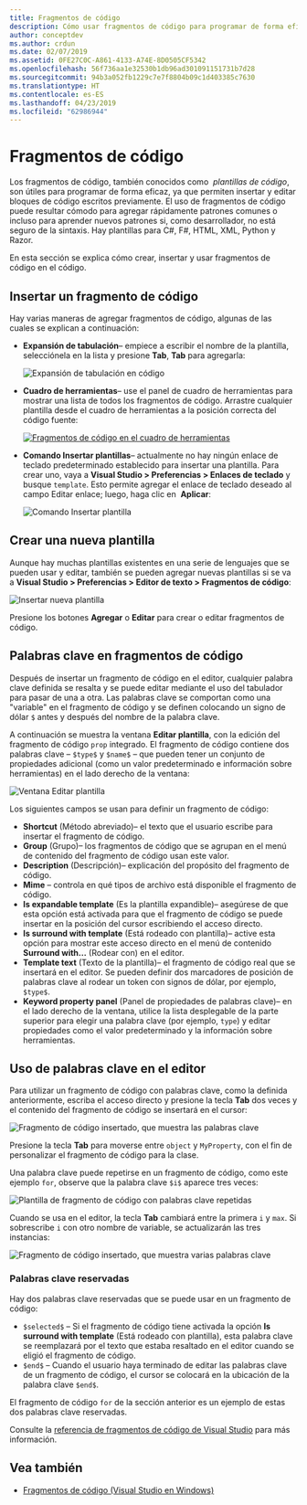 ```yaml
---
title: Fragmentos de código
description: Cómo usar fragmentos de código para programar de forma eficaz en Visual Studio para Mac
author: conceptdev
ms.author: crdun
ms.date: 02/07/2019
ms.assetid: 0FE27C0C-A861-4133-A74E-8D0505CF5342
ms.openlocfilehash: 56f736aa1e32530b1db96ad301091151731b7d28
ms.sourcegitcommit: 94b3a052fb1229c7e7f8804b09c1d403385c7630
ms.translationtype: HT
ms.contentlocale: es-ES
ms.lasthandoff: 04/23/2019
ms.locfileid: "62986944"
---
```

# <a name="code-snippets"></a>Fragmentos de código

Los fragmentos de código, también conocidos como  _plantillas de código_, son útiles para programar de forma eficaz, ya que permiten insertar y editar bloques de código escritos previamente. El uso de fragmentos de código puede resultar cómodo para agregar rápidamente patrones comunes o incluso para aprender nuevos patrones si, como desarrollador, no está seguro de la sintaxis. Hay plantillas para C#, F#, HTML, XML, Python y Razor.

En esta sección se explica cómo crear, insertar y usar fragmentos de código en el código.

## <a name="inserting-a-snippet"></a>Insertar un fragmento de código

Hay varias maneras de agregar fragmentos de código, algunas de las cuales se explican a continuación:

- **Expansión de tabulación**&ndash; empiece a escribir el nombre de la plantilla, selecciónela en la lista y presione **Tab**, **Tab** para agregarla:

  ![Expansión de tabulación en código](media/source-editor-image13.png)

- **Cuadro de herramientas**&ndash; use el panel de cuadro de herramientas para mostrar una lista de todos los fragmentos de código. Arrastre cualquier plantilla desde el cuadro de herramientas a la posición correcta del código fuente:

  [![Fragmentos de código en el cuadro de herramientas](media/source-editor-image14-sml.png)](media/source-editor-image14.png#lightbox)

- **Comando Insertar plantillas**&ndash; actualmente no hay ningún enlace de teclado predeterminado establecido para insertar una plantilla. Para crear uno, vaya a **Visual Studio > Preferencias > Enlaces de teclado** y busque `template`. Esto permite agregar el enlace de teclado deseado al campo Editar enlace; luego, haga clic en  **Aplicar**:

  ![Comando Insertar plantilla](media/source-editor-image15.png)

## <a name="creating-a-new-template"></a>Crear una nueva plantilla

Aunque hay muchas plantillas existentes en una serie de lenguajes que se pueden usar y editar, también se pueden agregar nuevas plantillas si se va a **Visual Studio > Preferencias > Editor de texto > Fragmentos de código**:

![Insertar nueva plantilla](media/source-editor-image12.png)

Presione los botones **Agregar** o **Editar** para crear o editar fragmentos de código.

## <a name="keywords-in-code-snippets"></a>Palabras clave en fragmentos de código

Después de insertar un fragmento de código en el editor, cualquier palabra clave definida se resalta y se puede editar mediante el uso del tabulador para pasar de una a otra. Las palabras clave se comportan como una "variable" en el fragmento de código y se definen colocando un signo de dólar `$` antes y después del nombre de la palabra clave. 

A continuación se muestra la ventana **Editar plantilla**, con la edición del fragmento de código `prop` integrado. El fragmento de código contiene dos palabras clave &ndash; `$type$` y `$name$` &ndash; que pueden tener un conjunto de propiedades adicional (como un valor predeterminado e información sobre herramientas) en el lado derecho de la ventana:

![Ventana Editar plantilla](media/source-editor-image12z.png)

Los siguientes campos se usan para definir un fragmento de código:

- **Shortcut** (Método abreviado)&ndash; el texto que el usuario escribe para insertar el fragmento de código.
- **Group** (Grupo)&ndash; los fragmentos de código que se agrupan en el menú de contenido del fragmento de código usan este valor.
- **Description** (Descripción)&ndash; explicación del propósito del fragmento de código.
- **Mime** &ndash; controla en qué tipos de archivo está disponible el fragmento de código.
- **Is expandable template** (Es la plantilla expandible)&ndash; asegúrese de que esta opción está activada para que el fragmento de código se puede insertar en la posición del cursor escribiendo el acceso directo.
- **Is surround with template** (Está rodeado con plantilla)&ndash; active esta opción para mostrar este acceso directo en el menú de contenido **Surround with...**  (Rodear con) en el editor.
- **Template text** (Texto de la plantilla)&ndash; el fragmento de código real que se insertará en el editor. Se pueden definir dos marcadores de posición de palabras clave al rodear un token con signos de dólar, por ejemplo, `$type$`.
- **Keyword property panel** (Panel de propiedades de palabras clave)&ndash; en el lado derecho de la ventana, utilice la lista desplegable de la parte superior para elegir una palabra clave (por ejemplo, `type`) y editar propiedades como el valor predeterminado y la información sobre herramientas.

## <a name="using-keywords-in-the-editor"></a>Uso de palabras clave en el editor

Para utilizar un fragmento de código con palabras clave, como la definida anteriormente, escriba el acceso directo y presione la tecla **Tab** dos veces y el contenido del fragmento de código se insertará en el cursor:

![Fragmento de código insertado, que muestra las palabras clave](media/source-editor-image12a.png)

Presione la tecla **Tab** para moverse entre `object` y `MyProperty`, con el fin de personalizar el fragmento de código para la clase.

Una palabra clave puede repetirse en un fragmento de código, como este ejemplo `for`, observe que la palabra clave `$i$` aparece tres veces:

![Plantilla de fragmento de código con palabras clave repetidas](media/source-editor-image12b.png)

Cuando se usa en el editor, la tecla **Tab** cambiará entre la primera `i` y `max`. Si sobrescribe `i` con otro nombre de variable, se actualizarán las tres instancias:

![Fragmento de código insertado, que muestra varias palabras clave](media/source-editor-image12c.png)

### <a name="reserved-keywords"></a>Palabras clave reservadas

Hay dos palabras clave reservadas que se puede usar en un fragmento de código:

- `$selected$` &ndash; Si el fragmento de código tiene activada la opción **Is surround with template** (Está rodeado con plantilla), esta palabra clave se reemplazará por el texto que estaba resaltado en el editor cuando se eligió el fragmento de código.
- `$end$` &ndash; Cuando el usuario haya terminado de editar las palabras clave de un fragmento de código, el cursor se colocará en la ubicación de la palabra clave `$end$`.

El fragmento de código `for` de la sección anterior es un ejemplo de estas dos palabras clave reservadas.

Consulte la [referencia de fragmentos de código de Visual Studio](/visualstudio/ide/code-snippets-schema-reference#keywords) para más información.

## <a name="see-also"></a>Vea también

- [Fragmentos de código (Visual Studio en Windows)](/visualstudio/ide/code-snippets)